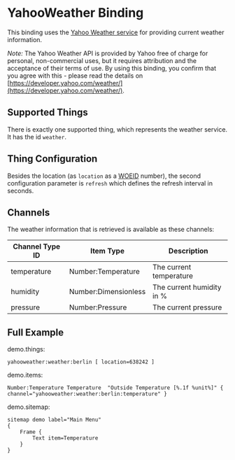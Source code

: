 # YahooWeather Binding

This binding uses the [Yahoo Weather service](https://developer.yahoo.com/weather/) for providing current weather information.

_Note:_ The Yahoo Weather API is provided by Yahoo free of charge for personal, non-commercial uses, but it requires attribution and the acceptance of their terms of use.
By using this binding, you confirm that you agree with this - please read the details on [https://developer.yahoo.com/weather/](https://developer.yahoo.com/weather/).

## Supported Things

There is exactly one supported thing, which represents the weather service. It has the id `weather`.

## Thing Configuration

Besides the location (as ```location``` as a [WOEID](https://en.wikipedia.org/wiki/WOEID) number), the second configuration parameter is ```refresh``` which defines the refresh interval in seconds.

## Channels

The weather information that is retrieved is available as these channels:

| Channel Type ID | Item Type            | Description               |
|-----------------|----------------------|---------------------------|
| temperature     | Number:Temperature   | The current temperature   |
| humidity        | Number:Dimensionless | The current humidity in % |
| pressure        | Number:Pressure      | The current pressure      |


## Full Example

demo.things:

```
yahooweather:weather:berlin [ location=638242 ]
```

demo.items:

```
Number:Temperature Temperature 	"Outside Temperature [%.1f %unit%]" { channel="yahooweather:weather:berlin:temperature" }
```

demo.sitemap:

```
sitemap demo label="Main Menu"
{
	Frame {
		Text item=Temperature
	}
}
```
